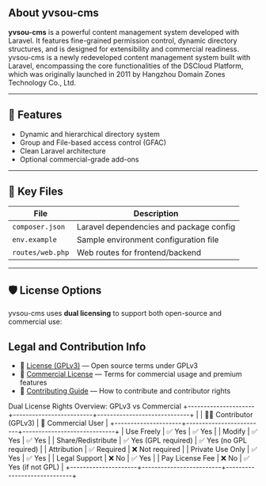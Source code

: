  
## About yvsou-cms
  
 
**yvsou-cms** is a powerful content management system developed with Laravel. It features fine-grained permission control, dynamic directory structures, and is designed for extensibility and commercial readiness.  yvsou-cms is a newly redeveloped content management system built with Laravel, encompassing the core functionalities of the DSCloud Platform, which was originally launched in 2011 by Hangzhou Domain Zones Technology Co., Ltd.

---

## 🚀 Features

- Dynamic and hierarchical directory system  
- Group and File-based access control (GFAC)  
- Clean Laravel architecture  
- Optional commercial-grade add-ons  

---

## 📄 Key Files

| File                | Description                                 |
|---------------------|---------------------------------------------|
| `composer.json`     | Laravel dependencies and package config     |
| `env.example`       | Sample environment configuration file       |
| `routes/web.php`    | Web routes for frontend/backend             |

---



## 🛡️ License Options

yvsou-cms uses **dual licensing** to support both open-source and commercial use:

 ## Legal and Contribution Info

- 📜 [License (GPLv3)](./LICENSE.txt) — Open source terms under GPLv3  
- 💼 [Commercial License](./COMMERCIAL-LICENSE.md) — Terms for commercial usage and premium features  
- 🤝 [Contributing Guide](./CONTRIBUTING.md) — How to contribute and contributor rights  


 Dual License Rights Overview: GPLv3 vs Commercial
+---------------------+-------------------------+-----------------------------+
|                     | 👩‍💻 Contributor (GPLv3)  | 💼 Commercial User           |
+---------------------+-------------------------+-----------------------------+
| Use Freely          | ✅ Yes                  | ✅ Yes                      |
| Modify              | ✅ Yes                  | ✅ Yes                      |
| Share/Redistribute  | ✅ Yes (GPL required)   | ✅ Yes (no GPL required)    |
| Attribution         | ✅ Required             | ❌ Not required             |
| Private Use Only    | ✅ Yes                  | ✅ Yes                      |
| Legal Support       | ❌ No                   | ✅ Yes                      |
| Pay License Fee     | ❌ No                   | ✅ Yes (if not GPL)         |
+---------------------+-------------------------+-----------------------------+

 